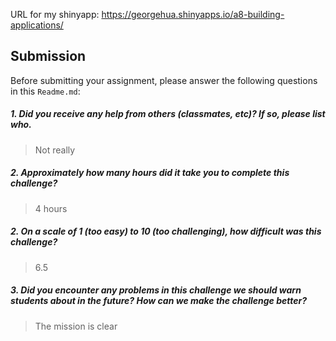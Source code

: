 URL for my shinyapp: https://georgehua.shinyapps.io/a8-building-applications/

Submission
----------

Before submitting your assignment, please answer the following questions in this `Readme.md`:

##### 1. Did you receive any help from others (classmates, etc)? If so, please list who.

> Not really

##### 2. Approximately how many hours did it take you to complete this challenge?

> 4 hours

##### 2. On a scale of 1 (too easy) to 10 (too challenging), how difficult was this challenge?

> 6.5

##### 3. Did you encounter any problems in this challenge we should warn students about in the future? How can we make the challenge better?

> The mission is clear

